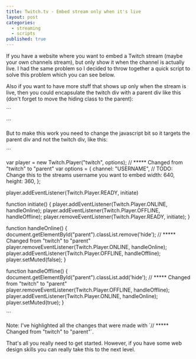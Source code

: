 ```yaml
---
title: Twitch.tv - Embed stream only when it's live
layout: post
categories:
  - streaming
  - scripts
published: true
---
```


If you have a website where you want to embed a Twitch stream (maybe your own channels stream), but only show it when the channel is actually live. I had the same problem so I decided to throw together a quick script to solve this problem which you can see below.

<script src="https://gist.github.com/fngryboi/f5323765e3358ae27d4a97eb2d63aa3c.js"></script>

Also if you want to have more stuff that shows up only when the stream is live, then you could encapsulate the twitch div with a parent div like this (don't forget to move the hiding class to the parent):

´´´
<div id="parent" class="hide"> <!-- named parent for demonstration purposes, you can name it whatever you want -->

<!-- Here you can place anything you want to show above the embedded stream -->

<div id="twitch">
</div>

<!-- Here you can place anything you want to show underneath the embedded stream -->

</div>

´´´

But to make this work you need to change the javascript bit so it targets the parent div and not the twitch div, like this:

´´´

var player = new Twitch.Player("twitch", options); // ***** Changed from "twitch" to "parent"
var options = {
  channel: "USERNAME", // TODO: Change this to the streams username you want to embed
  width: 640,
  height: 360,
};

player.addEventListener(Twitch.Player.READY, initiate)

function initiate() {
  player.addEventListener(Twitch.Player.ONLINE, handleOnline);
  player.addEventListener(Twitch.Player.OFFLINE, handleOffline);
  player.removeEventListener(Twitch.Player.READY, initiate);
}

function handleOnline() {
  document.getElementById("parent").classList.remove('hide'); // ***** Changed from "twitch" to "parent"
  player.removeEventListener(Twitch.Player.ONLINE, handleOnline);
  player.addEventListener(Twitch.Player.OFFLINE, handleOffline);
  player.setMuted(false);
}

function handleOffline() {
  document.getElementById("parent").classList.add('hide'); // ***** Changed from "twitch" to "parent"
  player.removeEventListener(Twitch.Player.OFFLINE, handleOffline);
  player.addEventListener(Twitch.Player.ONLINE, handleOnline);
  player.setMuted(true);
}

´´´

Note: I've highlighted all the changes that were made with ´// ***** Changed from "twitch" to "parent"´.

That's all you really need to get started. However, if you have some web design skills you can really take this to the next level.
